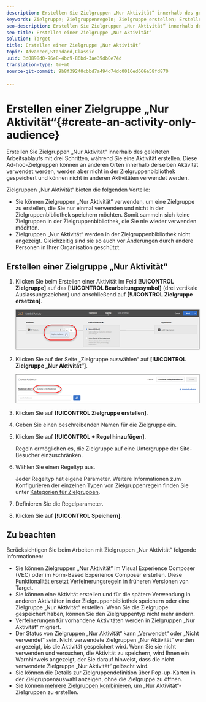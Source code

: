 ```yaml
---
description: Erstellen Sie Zielgruppen „Nur Aktivität“ innerhalb des geleiteten Arbeitsablaufs mit drei Schritten, während Sie eine Aktivität erstellen. Diese Ad-hoc-Zielgruppen können an anderen Orten innerhalb derselben Aktivität verwendet werden, werden aber nicht in der Zielgruppenbibliothek gespeichert und können nicht in anderen Aktivitäten verwendet werden.
keywords: Zielgruppe; Zielgruppenregeln; Zielgruppe erstellen; Erstellen von Zielgruppen; nur Aktivität; nur Activity; adhoc
seo-description: Erstellen Sie Zielgruppen „Nur Aktivität“ innerhalb des geleiteten Arbeitsablaufs mit drei Schritten, während Sie eine Aktivität erstellen. Diese Ad-hoc-Zielgruppen können an anderen Orten innerhalb derselben Aktivität verwendet werden, werden aber nicht in der Zielgruppenbibliothek gespeichert und können nicht in anderen Aktivitäten verwendet werden.
seo-title: Erstellen einer Zielgruppe „Nur Aktivität“
solution: Target
title: Erstellen einer Zielgruppe „Nur Aktivität“
topic: Advanced,Standard,Classic
uuid: 3d0898d0-96e8-4bc9-86bd-3ae39db0e74d
translation-type: tm+mt
source-git-commit: 9b8f39240cbbd7a494d74dc0016ed666a58fd870

---
```



# Erstellen einer Zielgruppe „Nur Aktivität“{#create-an-activity-only-audience}

Erstellen Sie Zielgruppen „Nur Aktivität“ innerhalb des geleiteten Arbeitsablaufs mit drei Schritten, während Sie eine Aktivität erstellen. Diese Ad-hoc-Zielgruppen können an anderen Orten innerhalb derselben Aktivität verwendet werden, werden aber nicht in der Zielgruppenbibliothek gespeichert und können nicht in anderen Aktivitäten verwendet werden.

Zielgruppen „Nur Aktivität“ bieten die folgenden Vorteile:

* Sie können Zielgruppen „Nur Aktivität“ verwenden, um eine Zielgruppe zu erstellen, die Sie nur einmal verwenden und nicht in der Zielgruppenbibliothek speichern möchten. Somit sammeln sich keine Zielgruppen in der Zielgruppenbibliothek, die Sie nie wieder verwenden möchten.
* Zielgruppen „Nur Aktivität“ werden in der Zielgruppenbibliothek nicht angezeigt. Gleichzeitig sind sie so auch vor Änderungen durch andere Personen in Ihrer Organisation geschützt.

## Erstellen einer Zielgruppe „Nur Aktivität“

1. Klicken Sie beim Erstellen einer Aktivität im Feld **[!UICONTROL Zielgruppe]** auf das **[!UICONTROL Bearbeitungssymbol]** (drei vertikale Auslassungszeichen) und anschließend auf **[!UICONTROL Zielgruppe ersetzen]**.

   ![](assets/replace_audiience.png)

1. Klicken Sie auf der Seite „Zielgruppe auswählen“ auf **[!UICONTROL Zielgruppe „Nur Aktivität“]**.

   ![](assets/activity-only-aud.png)

1. Klicken Sie auf **[!UICONTROL Zielgruppe erstellen]**.
1. Geben Sie einen beschreibenden Namen für die Zielgruppe ein.
1. Klicken Sie auf **[!UICONTROL + Regel hinzufügen]**.

   Regeln ermöglichen es, die Zielgruppe auf eine Untergruppe der Site-Besucher einzuschränken.

1. Wählen Sie einen Regeltyp aus.

   Jeder Regeltyp hat eigene Parameter. Weitere Informationen zum Konfigurieren der einzelnen Typen von Zielgruppenregeln finden Sie unter [Kategorien für Zielgruppen](../c-target/c-audiences/c-target-rules/target-rules.md#concept_E3A77E42F1644503A829B5107B20880D).

1. Definieren Sie die Regelparameter.
1. Klicken Sie auf **[!UICONTROL Speichern]**.

## Zu beachten

Berücksichtigen Sie beim Arbeiten mit Zielgruppen „Nur Aktivität“ folgende Informationen:

* Sie können Zielgruppen „Nur Aktivität“ im Visual Experience Composer (VEC) oder im Form-Based Experience Composer erstellen. Diese Funktionalität ersetzt Verfeinerungsregeln in früheren Versionen von Target.
* Sie können eine Aktivität erstellen und für die spätere Verwendung in anderen Aktivitäten in der Zielgruppenbibliothek speichern oder eine Zielgruppe „Nur Aktivität“ erstellen. Wenn Sie die Zielgruppe gespeichert haben, können Sie den Zielgruppentyp nicht mehr ändern.
* Verfeinerungen für vorhandene Aktivitäten werden in Zielgruppen „Nur Aktivität“ migriert.
* Der Status von Zielgruppen „Nur Aktivität“ kann „Verwendet“ oder „Nicht verwendet“ sein. Nicht verwendete Zielgruppen „Nur Aktivität“ werden angezeigt, bis die Aktivität gespeichert wird. Wenn Sie sie nicht verwenden und versuchen, die Aktivität zu speichern, wird Ihnen ein Warnhinweis angezeigt, der Sie darauf hinweist, dass die nicht verwendete Zielgruppe „Nur Aktivität“ gelöscht wird.
* Sie können die Details zur Zielgruppendefinition über Pop-up-Karten in der Zielgruppenauswahl anzeigen, ohne die Zielgruppe zu öffnen.
* Sie können [mehrere Zielgruppen kombinieren](../c-target/combining-multiple-audiences.md#concept_A7386F1EA4394BD2AB72399C225981E5), um „Nur Aktivität“-Zielgruppen zu erstellen.


